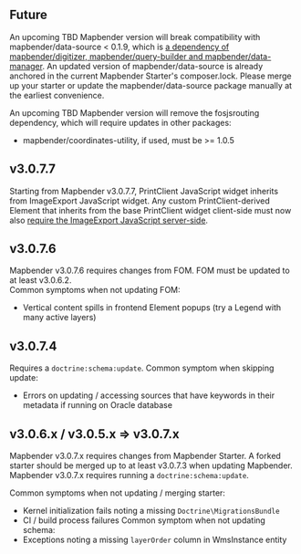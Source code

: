 ## Future
An upcoming TBD Mapbender version will break compatibility with mapbender/data-source < 0.1.9,
which is
[a dependency of mapbender/digitizer, mapbender/query-builder and mapbender/data-manager](https://packagist.org/packages/mapbender/data-source/dependents).
An updated version of mapbender/data-source is already anchored in the current Mapbender Starter's composer.lock.
Please merge up your starter or update the mapbender/data-source package manually at the
earliest convenience. 

An upcoming TBD Mapbender version will remove the fosjsrouting dependency, which will require updates in other packages:
- mapbender/coordinates-utility, if used, must be >= 1.0.5

## v3.0.7.7
Starting from Mapbender v3.0.7.7, PrintClient JavaScript widget inherits from ImageExport JavaScript widget.
Any custom PrintClient-derived Element that inherits from the base PrintClient widget client-side
must now also [require the ImageExport JavaScript server-side](https://github.com/mapbender/mapbender/blob/v3.0.7.7/src/Mapbender/CoreBundle/Element/PrintClient.php#L57).

## v3.0.7.6
Mapbender v3.0.7.6 requires changes from FOM. FOM must be updated to at least v3.0.6.2.  
Common symptoms when not updating FOM:
- Vertical content spills in frontend Element popups (try a Legend with many active layers)

## v3.0.7.4
Requires a `doctrine:schema:update`. Common symptom when skipping update:
- Errors on updating / accessing sources that have keywords in their metadata if running on Oracle database 

## v3.0.6.x / v3.0.5.x => v3.0.7.x 
Mapbender v3.0.7.x requires changes from Mapbender Starter. A forked starter should be
merged up to at least v3.0.7.3 when updating Mapbender.  
Mapbender v3.0.7.x requires running a `doctrine:schema:update`.

Common symptoms when not updating / merging starter:
- Kernel initialization fails noting a missing `Doctrine\MigrationsBundle`
- CI / build process failures
Common symptom when not updating schema:
- Exceptions noting a missing `layerOrder` column in WmsInstance entity

